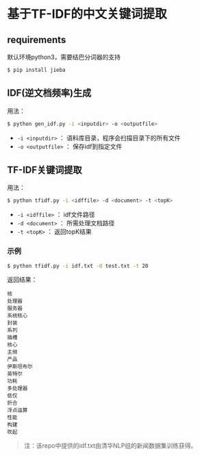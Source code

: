 # 基于TF-IDF的中文关键词提取

## requirements

默认环境python3，需要结巴分词器的支持

```bash
$ pip install jieba
```

## IDF(逆文档频率)生成

用法：

```bash
$ python gen_idf.py -i <inputdir> -o <outputfile>
```

- `-i <inputdir>`   ： 语料库目录，程序会扫描目录下的所有文件
- `-o <outputfile>` ： 保存idf到指定文件

## TF-IDF关键词提取

用法：

```bash
$ python tfidf.py -i <idffile> -d <document> -t <topK>
```
- `-i <idffile>`  ： idf文件路径
- `-d <document>` ： 所需处理文档路径
- `-t <topK>`     ： 返回topK结果

### 示例

```bash
$ python tfidf.py -i idf.txt -d test.txt -t 20
```

返回结果：

```
核
处理器
服务器
系统核心
封装
系列
插槽
核心
主频
产品
伊斯坦布尔
英特尔
功耗
多处理器
低仅
折合
浮点运算
性能
构建
吹起
```

> 注：该repo中提供的idf.txt由清华NLP组的新闻数据集训练获得。
